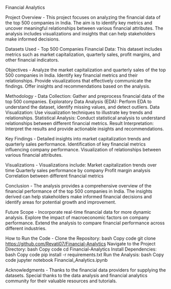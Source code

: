Financial Analytics

Project Overview -
This project focuses on analyzing the financial data of the top 500 companies in India. The aim is to identify key metrics and uncover meaningful relationships between various financial attributes. The analysis includes visualizations and insights that can help stakeholders make informed decisions.

Datasets Used -
Top 500 Companies Financial Data: This dataset includes metrics such as market capitalization, quarterly sales, profit margins, and other financial indicators.

Objectives -
Analyze the market capitalization and quarterly sales of the top 500 companies in India.
Identify key financial metrics and their relationships.
Provide visualizations that effectively communicate the findings.
Offer insights and recommendations based on the analysis.

Methodology -
Data Collection: Gather and preprocess financial data of the top 500 companies.
Exploratory Data Analysis (EDA): Perform EDA to understand the dataset, identify missing values, and detect outliers.
Data Visualization: Use visualization techniques to illustrate key trends and relationships.
Statistical Analysis: Conduct statistical analysis to understand relationships between different financial metrics.
Result Interpretation: Interpret the results and provide actionable insights and recommendations.

Key Findings -
Detailed insights into market capitalization trends and quarterly sales performance.
Identification of key financial metrics influencing company performance.
Visualization of relationships between various financial attributes.

Visualizations -
Visualizations include:
Market capitalization trends over time
Quarterly sales performance by company
Profit margin analysis
Correlation between different financial metrics

Conclusion -
The analysis provides a comprehensive overview of the financial performance of the top 500 companies in India. The insights derived can help stakeholders make informed financial decisions and identify areas for potential growth and improvement.

Future Scope -
Incorporate real-time financial data for more dynamic analysis.
Explore the impact of macroeconomic factors on company performance.
Extend the analysis to compare financial performance across different industries.

How to Run the Code -
Clone the Repository:
bash
Copy code
git clone https://github.com/Revati07/Financial-Analytics
Navigate to the Project Directory:
bash
Copy code
cd Financial-Analytics
Install Dependencies:
bash
Copy code
pip install -r requirements.txt
Run the Analysis:
bash
Copy code
jupyter notebook Financial_Analytics.ipynb

Acknowledgments -
Thanks to the financial data providers for supplying the datasets.
Special thanks to the data analysis and financial analytics community for their valuable resources and tutorials.
